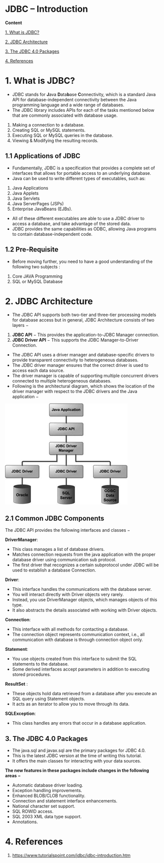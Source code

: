# JDBC – Introduction

**Content**

[1. What is JDBC?](#1-what-is-jdbc)

[2. JDBC Architecture](#2-jdbc-architecture)

[3. The JDBC 4.0 Packages](#3-the-jdbc-40-packages)

[4. References](#4-references)

# 1. What is JDBC?

-   JDBC stands for **J**ava **D**ata**b**ase **C**onnectivity, which is a standard Java API for database-independent connectivity between the Java programming language and a wide range of databases.
-   The JDBC library includes APIs for each of the tasks mentioned below that are commonly associated with database usage.
1.  Making a connection to a database.
2.  Creating SQL or MySQL statements.
3.  Executing SQL or MySQL queries in the database.
4.  Viewing & Modifying the resulting records.

## 1.1 Applications of JDBC

-   Fundamentally, JDBC is a specification that provides a complete set of interfaces that allows for portable access to an underlying database.
-   Java can be used to write different types of executables, such as:
1.  Java Applications
2.  Java Applets
3.  Java Servlets
4.  Java ServerPages (JSPs)
5.  Enterprise JavaBeans (EJBs).
-   All of these different executables are able to use a JDBC driver to access a database, and take advantage of the stored data.
-   JDBC provides the same capabilities as ODBC, allowing Java programs to contain database-independent code.

## 1.2 Pre-Requisite

-   Before moving further, you need to have a good understanding of the following two subjects :
1.  Core JAVA Programming
2.  SQL or MySQL Database

# 2. JDBC Architecture

-   The JDBC API supports both two-tier and three-tier processing models for database access but in general, JDBC Architecture consists of two layers −
1.  **JDBC API** − This provides the application-to-JDBC Manager connection.
2.  **JDBC Driver API** − This supports the JDBC Manager-to-Driver Connection.
-   The JDBC API uses a driver manager and database-specific drivers to provide transparent connectivity to heterogeneous databases.
-   The JDBC driver manager ensures that the correct driver is used to access each data source.
-   The driver manager is capable of supporting multiple concurrent drivers connected to multiple heterogeneous databases.
-   Following is the architectural diagram, which shows the location of the driver manager with respect to the JDBC drivers and the Java application −

![JDBC Architecture](media/architecture-jdbc.png)

## 2.1 Common JDBC Components

The JDBC API provides the following interfaces and classes −

**DriverManager**:

-   This class manages a list of database drivers.
-   Matches connection requests from the java application with the proper database driver using communication sub protocol.
-   The first driver that recognizes a certain subprotocol under JDBC will be used to establish a database Connection.

**Driver**:

-   This interface handles the communications with the database server.
-   You will interact directly with Driver objects very rarely.
-   Instead, you use DriverManager objects, which manages objects of this type.
-   It also abstracts the details associated with working with Driver objects.

**Connection**:

-   This interface with all methods for contacting a database.
-   The connection object represents communication context, i.e., all communication with database is through connection object only.

**Statement**:

-   You use objects created from this interface to submit the SQL statements to the database.
-   Some derived interfaces accept parameters in addition to executing stored procedures.

**ResultSet** :

-   These objects hold data retrieved from a database after you execute an SQL query using Statement objects.
-   It acts as an iterator to allow you to move through its data.

**SQLException**:

-   This class handles any errors that occur in a database application.

## 3. The JDBC 4.0 Packages

-   The java.sql and javax.sql are the primary packages for JDBC 4.0.
-   This is the latest JDBC version at the time of writing this tutorial.
-   It offers the main classes for interacting with your data sources.

**The new features in these packages include changes in the following areas −**

-   Automatic database driver loading.
-   Exception handling improvements.
-   Enhanced BLOB/CLOB functionality.
-   Connection and statement interface enhancements.
-   National character set support.
-   SQL ROWID access.
-   SQL 2003 XML data type support.
-   Annotations.

# 4. References

1.  https://www.tutorialspoint.com/jdbc/jdbc-introduction.htm
